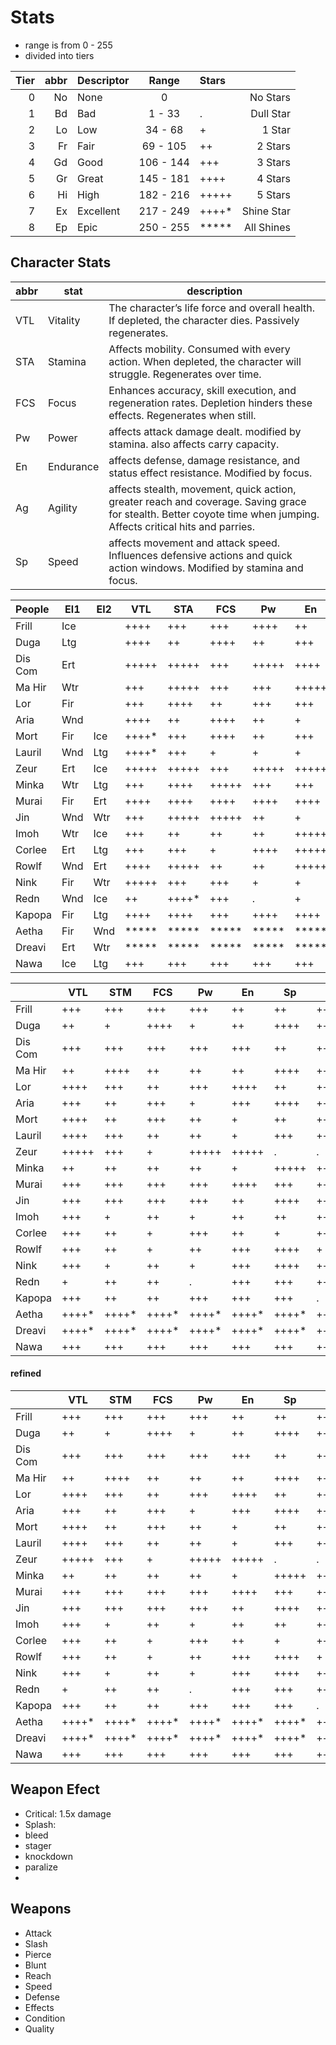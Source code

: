 # Stats

- range is from 0 - 255
- divided into tiers


|Tier|abbr|Descriptor | Range     | Stars  |           |
|---:|---:|:----------|:---------:|:-------|----------:|
|  0 | No | None      | 0         |        | No Stars  |
|  1 | Bd | Bad       | 1 - 33    | .      | Dull Star |
|  2 | Lo | Low       | 34 - 68   | +      | 1 Star    |
|  3 | Fr | Fair      | 69 - 105  | ++     | 2 Stars   |
|  4 | Gd | Good      | 106 - 144 | +++    | 3 Stars   |
|  5 | Gr | Great     | 145 - 181 | ++++   | 4 Stars   |
|  6 | Hi | High      | 182 - 216 | +++++  | 5 Stars   |
|  7 | Ex | Excellent | 217 - 249 | ++++*  | Shine Star|
|  8 | Ep | Epic      | 250 - 255 | *****  | All Shines|


## Character Stats

|abbr| stat      | description                                                                                                                                                        |
|----|-----------|--------------------------------------------------------------------------------------------------------------------------------------------------------------------|
|VTL | Vitality  | The character’s life force and overall health. If depleted, the character dies. Passively regenerates.                                                             |
|STA | Stamina   | Affects mobility. Consumed with every action. When depleted, the character will struggle. Regenerates over time.                                                   |
|FCS | Focus     | Enhances accuracy, skill execution, and regeneration rates. Depletion hinders these effects. Regenerates when still.                                               |
| Pw | Power     | affects attack damage dealt. modified by stamina. also affects carry capacity.                                                                                     |
| En | Endurance | affects defense, damage resistance, and status effect resistance. Modified by focus.                                                                               |
| Ag | Agility   | affects stealth, movement, quick action, greater reach and coverage. Saving grace for stealth. Better coyote time when jumping. Affects critical hits and parries. |
| Sp | Speed     | affects movement and attack speed. Influences defensive actions and quick action windows. Modified by stamina and focus.                                           |


| People  |El1|El2|  VTL|  STA|  FCS|   Pw|   En|   Ag|   Sp|
|:--------|---|---|-----|-----|-----|-----|-----|-----|-----|
| Frill   |Ice|   |++++ |+++  |+++  |++++ |++   |++   |+++  |
| Duga    |Ltg|   |++++ |++   |++++ |++   |+++  |++++ |++++ |
| Dis Com |Ert|   |+++++|+++++|+++  |+++++|++++ |+++  |+++  |
| Ma Hir  |Wtr|   |+++  |+++++|+++  |+++  |+++++|+++++|+++  |
| Lor     |Fir|   |+++  |++++ |++   |+++  |+++  |+++  |+++  |
| Aria    |Wnd|   |++++ |++   |++++ |++   |+    |++++ |++++ |
| Mort    |Fir|Ice|++++*|+++  |++++ |++   |+++  |++++ |++   |
| Lauril  |Wnd|Ltg|++++*|+++  |+    |+    |+    |++++ |+++  |
| Zeur    |Ert|Ice|+++++|+++++|+++  |+++++|+++++|.    |+    |
| Minka   |Wtr|Ltg|+++  |++++ |+++++|+++  |+++  |+++++|+++++|
| Murai   |Fir|Ert|++++ |++++ |++++ |++++ |++++ |++++ |+++  |
| Jin     |Wnd|Wtr|+++  |+++++|+++++|++   |+    |++++*|+++++|
| Imoh    |Wtr|Ice|+++  |++   |++   |++   |+++++|+++  |++   |
| Corlee  |Ert|Ltg|+++  |+++  |+    |++++ |+++++|++   |+    |
| Rowlf   |Wnd|Ert|++++ |+++++|++   |++   |+++++|+++++|++++ |
| Nink    |Fir|Wtr|+++++|+++  |+++  |+    |+    |+++++|+++++|
| Redn    |Wnd|Ice|++   |++++*|+++  |.    |+    |++++*|++++ |
| Kapopa  |Fir|Ltg|++++ |++++ |+++  |++++ |++++ |+    |+    |
| Aetha   |Fir|Wnd|*****|*****|*****|*****|*****|*****|*****|
| Dreavi  |Ert|Wtr|*****|*****|*****|*****|*****|*****|*****|
| Nawa    |Ice|Ltg|+++  |+++  |+++  |+++  |+++  |+++  |+++  |

|         | VTL   | STM   | FCS   | Pw    | En    | Sp    | Ag    |
|---------|-------|-------|-------|-------|-------|-------|-------|
| Frill   | +++   | +++   | +++   | +++   | ++    | ++    | ++    |
| Duga    | ++    | +     | ++++  | +     | ++    | ++++  | ++++  |
| Dis Com | +++   | +++   | +++   | +++   | +++   | ++    | ++    |
| Ma Hir  | ++    | ++++  | ++    | ++    | ++    | ++++  | +++   |
| Lor     | ++++  | +++   | ++    | +++   | ++++  | ++    | ++    |
| Aria    | +++   | ++    | +++   | +     | +++   | ++++  | ++++  |
| Mort    | ++++  | ++    | +++   | ++    | +     | ++    | +++   |
| Lauril  | ++++  | +++   | ++    | ++    | +     | +++   | ++    |
| Zeur    | +++++ | +++   | +     | +++++ | +++++ | .     | .     |
| Minka   | ++    | ++    | ++    | ++    | +     | +++++ | +++++ |
| Murai   | +++   | +++   | +++   | +++   | ++++  | +++   | +++   |
| Jin     | +++   | +++   | +++   | +++   | ++    | ++++  | ++++  |
| Imoh    | +++   | +     | ++    | +     | ++    | ++    | +++   |
| Corlee  | +++   | ++    | +     | +++   | ++    | +     | ++    |
| Rowlf   | +++   | ++    | +     | ++    | +++   | ++++  | +     |
| Nink    | +++   | +     | ++    | +     | +++   | ++++  | ++    |
| Redn    | +     | ++    | ++    | .     | +++   | +++   | +++++ |
| Kapopa  | +++   | ++    | ++    | +++   | +++   | +++   | .     |
| Aetha   | ++++* | ++++* | ++++* | ++++* | ++++* | ++++* | ++++* |
| Dreavi  | ++++* | ++++* | ++++* | ++++* | ++++* | ++++* | ++++* |
| Nawa    | +++   | +++   | +++   | +++   | +++   | +++   | +++   |


#### refined

|         | VTL   | STM   | FCS   | Pw    | En    | Sp    | Ag    |
|---------|-------|-------|-------|-------|-------|-------|-------|
| Frill   | +++   | +++   | +++   | +++   | ++    | ++    | ++    |
| Duga    | ++    | +     | ++++  | +     | ++    | ++++  | ++++  |
| Dis Com | +++   | +++   | +++   | +++   | +++   | ++    | ++    |
| Ma Hir  | ++    | ++++  | ++    | ++    | ++    | ++++  | +++   |
| Lor     | ++++  | +++   | ++    | +++   | ++++  | ++    | ++    |
| Aria    | +++   | ++    | +++   | +     | +++   | ++++  | ++++  |
| Mort    | ++++  | ++    | +++   | ++    | +     | ++    | +++   |
| Lauril  | ++++  | +++   | ++    | ++    | +     | +++   | ++    |
| Zeur    | +++++ | +++   | +     | +++++ | +++++ | .     | .     |
| Minka   | ++    | ++    | ++    | ++    | +     | +++++ | +++++ |
| Murai   | +++   | +++   | +++   | +++   | ++++  | +++   | +++   |
| Jin     | +++   | +++   | +++   | +++   | ++    | ++++  | ++++  |
| Imoh    | +++   | +     | ++    | +     | ++    | ++    | +++   |
| Corlee  | +++   | ++    | +     | +++   | ++    | +     | ++    |
| Rowlf   | +++   | ++    | +     | ++    | +++   | ++++  | +     |
| Nink    | +++   | +     | ++    | +     | +++   | ++++  | ++    |
| Redn    | +     | ++    | ++    | .     | +++   | +++   | +++++ |
| Kapopa  | +++   | ++    | ++    | +++   | +++   | +++   | .     |
| Aetha   | ++++* | ++++* | ++++* | ++++* | ++++* | ++++* | ++++* |
| Dreavi  | ++++* | ++++* | ++++* | ++++* | ++++* | ++++* | ++++* |
| Nawa    | +++   | +++   | +++   | +++   | +++   | +++   | +++   |




## Weapon Efect
- Critical: 1.5x damage 
- Splash: 
- bleed
- stager
- knockdown
- paralize
- 

## Weapons
- Attack
- Slash
- Pierce
- Blunt
- Reach
- Speed
- Defense
- Effects
- Condition
- Quality
